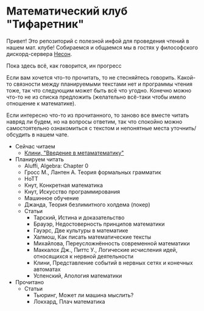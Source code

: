 # Математический клуб "Тифаретник"
Привет! Это репозиторий с полезной инфой для проведения чтений в нашем мат. клубе! Собираемся и общаемся мы в гостях у философского дискорд-сервера [Несон](https://discord.gg/GNb2u4m). 

Пока здесь всё, как говорится, ин прогресс

Если вам хочется что-то прочитать, то не стесняйтесь говорить. Какой-то связности между планируемыми текстами нет и программы чтения тоже, так что следующим может быть всё что угодно. Конечно можно что-то не из списка предложить (желательно всё-таки чтобы имело отношение к математике).

Если интересно что-то из прочитанного, то заново все вместе читать навряд ли будем, но на вопросы ответим, так что спокойно можно самостоятельно ознакомиться с текстом и непонятные места уточнить/обсудить в нашем чате. 

- Сейчас читаем
	- [Клини, "Введение в метаматематику"](https://github.com/nerdladybug/math_club/blob/main/metamath_intro)
- Планируем читать
	- Aluffi, Algebra: Chapter 0
	- Гросс М., Лантен А. Теория формальных грамматик
	- HoTT
	- Кнут, Конкретная математика
	- Кнут, Искусство программирования 
	- Машинное обучение
	- Джанда, Теория безлимитного холдема (покер)
	- Статьи
		- Тарский, Истина и доказательство
		- Брауэр, Недостоверность принципов математики
		- Гауэрс, Две культуры в математике
		- Халмош, Как писать математические тексты
		- Михайлова, Переусложнённость современной математики
		- Маккалох Дж., Питтс У., Логические исчисления идей, относящихся к нервной деятельности
		- Клини, Представление событий в нервных сетях и конечных автоматах
		- Успенский, Апология математики
- Прочитано
	- Статьи
		- Тьюринг, Может ли машина мыслить?
		- Локхард, Плач математика
